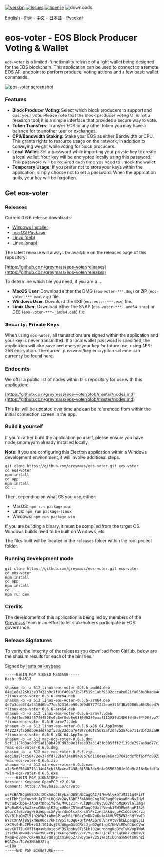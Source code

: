 [![version](https://img.shields.io/github/release/greymass/eos-voter/all.svg)](https://github.com/greymass/eos-voter/releases)
[![issues](https://img.shields.io/github/issues/greymass/eos-voter.svg)](https://github.com/greymass/eos-voter/issues)
[![license](https://img.shields.io/badge/license-MIT-blue.svg)](https://raw.githubusercontent.com/greymass/eos-voter/master/LICENSE)
![downloads](https://img.shields.io/github/downloads/greymass/eos-voter/total.svg)

[English](https://github.com/greymass/eos-voter/blob/master/README.md) - [한글](https://github.com/greymass/eos-voter/blob/master/README.kr.md) - [中文](https://github.com/greymass/eos-voter/blob/master/README.zh.md) - [日本語](https://github.com/greymass/eos-voter/blob/master/README.ja.md) - [Русский](https://github.com/greymass/eos-voter/blob/master/README.ru.md)

# eos-voter - EOS Block Producer Voting & Wallet

`eos-voter` is a limited-functionality release of a light wallet being designed for the EOS blockchain. This application can be used to connect to a remote EOS API endpoint to perform producer voting actions and a few basic wallet commands.

[![eos-voter screenshot](https://raw.githubusercontent.com/greymass/eos-voter/master/eos-voter.png)](https://raw.githubusercontent.com/greymass/eos-voter/master/eos-voter.png)

### Features

- **Block Producer Voting**: Select which block producers to support and cast your vote. Please note that the block producer voting UI is not a research tool; it is a simple interface that provides a secure way to vote.
- **Token Transfers**: Transfer EOS or any other token you may have a balance for to another user or exchanges.
- **CPU/Bandwidth Staking**: Stake your EOS as either Bandwidth or CPU. This grants rights to resource usage on the network, in addition to conveying weight while voting for block producers.
- **Local Wallet**: Set a password while importing your private key to create a local wallet. Your key will be encrypted locally using this password. This password will be required each time you need to unlock the wallet.
- **Temporary Usage**: If you prefer not to store your keys within the application, simply choose not to set a password. When the application quits, your key will be forgotten.

## Get eos-voter

### Releases

Current 0.6.6 release downloads:

- [Windows Installer](https://github.com/greymass/eos-voter/releases/download/v0.6.6/win-eos-voter-0.6.6.exe)
- [macOS Package](https://github.com/greymass/eos-voter/releases/download/v0.6.6/mac-eos-voter-0.6.6.dmg)
- [Linux (deb)](https://github.com/greymass/eos-voter/releases/download/v0.6.6/linux-eos-voter-0.6.6-amd64.deb)
- [Linux (snap)](https://github.com/greymass/eos-voter/releases/download/v0.6.6/linux-eos-voter-0.6.6-amd64.snap)

The latest release will always be available on the releases page of this repository:

[https://github.com/greymass/eos-voter/releases](https://github.com/greymass/eos-voter/releases)

To determine which file you need, if you are a...

- **MacOS User**: Download either the DMG (`eos-voter-***.dmg`) or ZIP (`eos-voter-***-mac.zip`) file.
- **Windows User**: Download the EXE (`eos-voter-***.exe`) file.
- **Linux User**: Download either the SNAP (`eos-voter-***-_amd64.snap`) or DEB (`eos-voter-***-_amd64.deb`) file

### Security: Private Keys

When using `eos-voter`, all transactions are signed within the application and your key is never transmitted. If a local wallet password is specified, the application will also save and encrypt your key for future use, using AES-256 encryption. The current password/key encryption scheme can [currently be found here](https://github.com/aaroncox/eos-voter/blob/master/app/shared/actions/wallet.js#L71-L86).

### Endpoints

We offer a public list of nodes within this repository for use with this application:

[https://github.com/greymass/eos-voter/blob/master/nodes.md](https://github.com/greymass/eos-voter/blob/master/nodes.md)

This list will be updated over time and can be referenced from within the initial connection screen in the app.

### Build it yourself

If you'd rather build the application yourself, please ensure you have nodejs/npm/yarn already installed locally.

**Note**: If you are configuring this Electron application within a Windows development environment, it will involve additional steps.

```
git clone https://github.com/greymass/eos-voter.git eos-voter
cd eos-voter
npm install
cd app
npm install
cd ..
```

Then, depending on what OS you use, either:

- MacOS: `npm run package-mac`
- Linux: `npm run package-linux`
- Windows: `npm run package-win`

If you are building a binary, it must be compiled from the target OS. Windows builds need to be built on Windows, etc.

The files built will be located in the `releases` folder within the root project folder.

### Running development mode

```
git clone https://github.com/greymass/eos-voter.git eos-voter
cd eos-voter
npm install
cd app
npm install
cd ..
npm run dev
```

### Credits

The development of this application is being led by members of the [Greymass](https://greymass.com) team in an effort to let stakeholders participate in EOS’ governance.

### Release Signatures

To verify the integrity of the releases you download from GitHub, below are the shasum results for each of the binaries:

Signed by [jesta on keybase](https://keybase.io/jesta)

```
-----BEGIN PGP SIGNED MESSAGE-----
Hash: SHA512

shasum -b -a 512 linux-eos-voter-0.6.6-amd64.deb
84a1e8a226b13e37022b9c7f83f409a71b75f519c1ab79592cccabe021fa65ba3bade4d126db1cc890150faf81b9d377d29a629c5ae75d9f95d445b7b07ad056 *linux-eos-voter-0.6.6-amd64.deb
shasum -b -a 512 linux-eos-voter-0.6.6-arm64.deb
4d7a3cec0f4a4418d6bb77dc52316ae90c9e9d0777f212eae376f18a9986ba6645ced7d92701fd9e144889538ac6e4f7ee74e3d9e5552b17fee5b9b367fec4c7 *linux-eos-voter-0.6.6-arm64.deb
shasum -b -a 512 linux-eos-voter-0.6.6-armv7l.deb
f8c9d41ed0014674d4595c0a8ef5cb6e9366d02f6eaa4112930d1806fd43e644954ea7187eae495cdee6fb78caf9cfd3b816d25fbb11938ea069d1bf46c72f1c *linux-eos-voter-0.6.6-armv7l.deb
shasum -b -a 512 linux-eos-voter-0.6.6-x86_64.AppImage
4422275f2b0db0e1dd7a2f533c33dba7e4877c40fc5685af2da252a7de7117dbf2a3a96f3fada65f307c9019f2aaea60e90d8341b6c7a42a2fed8cffd4999746 *linux-eos-voter-0.6.6-x86_64.AppImage
shasum -b -a 512 mac-eos-voter-0.6.6.dmg
5cf11187d3ac8df5ad188b4287d93b9e1feee93a31433d385fff2f139de297ae0ad77c336b1b67c09688eadc58353ca41dd2d1e02eb164358d73ab45fa8031c2 *mac-eos-voter-0.6.6.dmg
shasum -b -a 512 mac-eos-voter-0.6.6.zip
eec19a97cc58472e637efd722ba734e89a82b76d110eaa8e6ac37841ddcfbf6bffc89225f5ad16adc724d0f747b3da1e9f94680926312a01b6f7660ed065da05 *mac-eos-voter-0.6.6.zip
shasum -b -a 512 win-eos-voter-0.6.6.exe
a7e5e605640213114c43cbf38a4ea7438e3f53b3dc9cda9556308fef0d9c816b8cfdf1db012e0ebe51ffd91a49f930351f8b8bed4f68752a63f9d088ee16a465 *win-eos-voter-0.6.6.exe
-----BEGIN PGP SIGNATURE-----
Version: Keybase OpenPGP v2.0.80
Comment: https://keybase.io/crypto

wsFcBAABCgAGBQJcIXOxAAoJECyLxnO05hN9CogQAI/1/HwAly+bTzM321g4FirT
+qfFhh6lpfuwbMiJgTPnLUQdVe2WyfGhF35mAB8qCngIUO3wq69zAxa6duNsJHyl
MvcudxGbpe+JADD7zDqGiY9dw/MVCs21rFPLlBDHu7bytSQ2Pdh6Mp9xVlalZmgH
WFg6xBHLy6w2k+xCRUoqlK2qjoU8wkC5YmuTRuqC9UxlYVwnk1SW3Rhe8nuFISz5
20u/Cfe4bVQgWrU3HUpaL2PyhrfdmOlcxAKnsSlFrZzHjJRkQsgoPC1OG2X9C/zq
GV/8lHjCmZl51n2WVWZtAhmSPjwcbRLfKBLYDmDN7uKu8q4kVLWZ5882cRHYYwID
WY3cXnAAj8GjxNepDUd77kHsVw5iTLQq6+UPtV4ASGr0lVnrVt9/bbELpaqpS3LI
zXCRs0sBcCPU+zGJc1G1dsj7SJW6gmGxtQRYLJjeD2q63roX/bHViECvGJAcCVnY
wevKHTlIuKXfliqaavbNoiebVYBSTpnby0Ts5kb1O2WurnomgKoDYeTyKVopTWaA
jtSCkNrPw9dvShnoV5UeKMjJXnFTgdWQ5V/NX/YvLMvl1jdFl1Ciqb8KZu2h0B/X
MkmB+dvyM+/cR+H93LG/Q0lgItm1KQ5Z/JwQy3W7V25Ive3tIUQnax6N0tsnShci
H9AZyacToVn3M4hBJZlq
=uI8a
-----END PGP SIGNATURE-----
```
